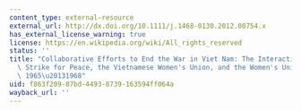 ```yaml
---
content_type: external-resource
external_url: http://dx.doi.org/10.1111/j.1468-0130.2012.00754.x
has_external_license_warning: true
license: https://en.wikipedia.org/wiki/All_rights_reserved
status: ''
title: "Collaborative Efforts to End the War in Viet Nam: The Interactions of Women\
  \ Strike for Peace, the Vietnamese Women's Union, and the Women's Union of Liberation,\
  \ 1965\u20131968"
uid: f863f209-87bd-4493-8739-163594ff064a
wayback_url: ''
---
```

